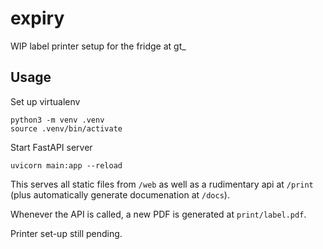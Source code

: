 # expiry
WIP label printer setup for the fridge at gt_

## Usage

Set up virtualenv

```
python3 -m venv .venv
source .venv/bin/activate
```

Start FastAPI server

```
uvicorn main:app --reload
```

This serves all static files from `/web` as well as a rudimentary api at `/print` (plus automatically generate documenation at `/docs`).

Whenever the API is called, a new PDF is generated at `print/label.pdf`.

Printer set-up still pending.